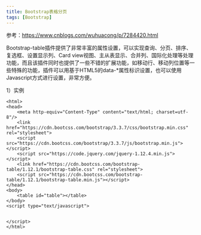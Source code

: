 ```yaml
---
title: Bootstrap表格分页
tags: [Bootstrap]
---
```


参考：https://www.cnblogs.com/wuhuacong/p/7284420.html

Bootstrap-table插件提供了非常丰富的属性设置，可以实现查询、分页、排序、复选框、设置显示列、Card view视图、主从表显示、合并列、国际化处理等处理功能，而且该插件同时也提供了一些不错的扩展功能，如移动行、移动列位置等一些特殊的功能，插件可以用基于HTML5的data-*属性标识设置，也可以使用Javascript方式进行设置，非常方便。

1）实例

```
<html>
<head>
    <meta http-equiv="Content-Type" content="text/html; charset=utf-8"/>
    <link href="https://cdn.bootcss.com/bootstrap/3.3.7/css/bootstrap.min.css" rel="stylesheet">
    <script src="https://cdn.bootcss.com/bootstrap/3.3.7/js/bootstrap.min.js"></script>
    <script src="https://code.jquery.com/jquery-1.12.4.min.js"></script>
    <link href="https://cdn.bootcss.com/bootstrap-table/1.12.1/bootstrap-table.css" rel="stylesheet">
    <script src="https://cdn.bootcss.com/bootstrap-table/1.12.1/bootstrap-table.min.js"></script>
</head>
<body>
    <table id="table"></table>
</body>
<script type="text/javascript">
    
    
</script>
</html>
```